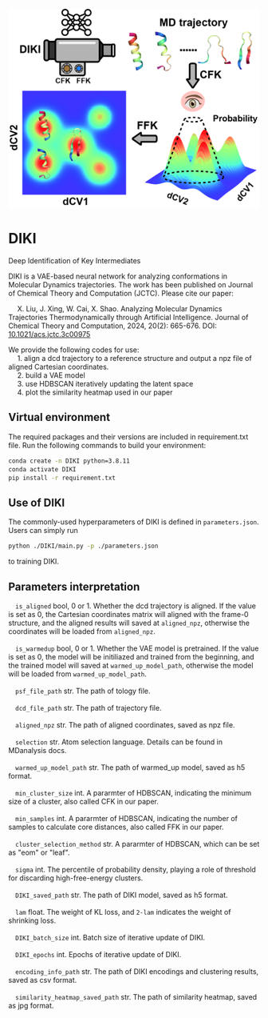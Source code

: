 ![header](images/toc.jpg)
# DIKI
Deep Identification of Key Intermediates

DIKI is a VAE-based neural network for analyzing conformations in Molecular Dynamics trajectories.
The work has been published on Journal of Chemical Theory and Computation (JCTC). Please cite our 
paper:  
  
&ensp;&ensp; X. Liu, J. Xing, W. Cai, X. Shao. Analyzing Molecular Dynamics Trajectories Thermodynamically through Artificial Intelligence. Journal of Chemical Theory and Computation, 2024, 20(2): 665-676. DOI: [10.1021/acs.jctc.3c00975  ](http://dx.doi.org/10.1021/acs.jctc.3c00975)

We provide the following codes for use:  
&ensp;&ensp; 1. align a dcd trajectory to a reference structure and output a npz file of aligned Cartesian coordinates.  
&ensp;&ensp; 2. build a VAE model  
&ensp;&ensp; 3. use HDBSCAN iteratively updating the latent space  
&ensp;&ensp; 4. plot the similarity heatmap used in our paper  

## Virtual environment  
The required packages and their versions are included in requirement.txt file. Run the following commands to build your environment:  
```bash
conda create -n DIKI python=3.8.11  
conda activate DIKI  
pip install -r requirement.txt
```

## Use of DIKI
The commonly-used hyperparameters of DIKI is defined in ```parameters.json```. Users can simply run
```bash
python ./DIKI/main.py -p ./parameters.json
```
to training DIKI.

## Parameters interpretation
&ensp;&ensp;```is_aligned``` bool, 0 or 1. Whether the dcd trajectory is aligned. If the value is set as 0, the Cartesian coordinates matrix will aligned with the frame-0 structure, and the aligned results will saved at ```aligned_npz```, otherwise the coordinates will be loaded from ```aligned_npz```.  
<br/> 
&ensp;&ensp;```is_warmedup``` bool, 0 or 1. Whether the VAE model is pretrained. If the value is set as 0, the model will be initiliazed and trained from the beginning, and the trained model will saved at ```warmed_up_model_path```, otherwise the model will be loaded from ```warmed_up_model_path```.   
<br/> 
&ensp;&ensp;```psf_file_path``` str. The path of tology file.    
<br/> 
&ensp;&ensp;```dcd_file_path``` str. The path of trajectory file.    
<br/> 
&ensp;&ensp;```aligned_npz``` str. The path of aligned coordinates, saved as npz file.    
<br/> 
&ensp;&ensp;```selection``` str. Atom selection language. Details can be found in MDanalysis docs.   
<br/>
&ensp;&ensp;```warmed_up_model_path``` str. The path of warmed_up model, saved as h5 format.   
<br/>
&ensp;&ensp;```min_cluster_size``` int. A pararmter of HDBSCAN, indicating the minimum size of a cluster, also called CFK in our paper.   
<br/>
&ensp;&ensp;```min_samples``` int. A pararmter of HDBSCAN, indicating the number of samples to calculate core distances, also called FFK in our paper.       
<br/>
&ensp;&ensp;```cluster_selection_method``` str. A pararmter of HDBSCAN, which can be set as "eom" or "leaf".    
<br/>
&ensp;&ensp;```sigma``` int. The percentile of probability density, playing a role of threshold for discarding high-free-energy clusters.    
<br/>
&ensp;&ensp;```DIKI_saved_path``` str. The path of DIKI model, saved as h5 format.     
<br/>
&ensp;&ensp;```lam``` float. The weight of KL loss, and ```2-lam``` indicates the weight of shrinking loss.    
<br/>
&ensp;&ensp;```DIKI_batch_size``` int. Batch size of iterative update of DIKI.    
<br/>
&ensp;&ensp;```DIKI_epochs``` int. Epochs of iterative update of DIKI.     
<br/>
&ensp;&ensp;```encoding_info_path``` str. The path of DIKI encodings and clustering results, saved as csv format.     
<br/>
&ensp;&ensp;```similarity_heatmap_saved_path``` str. The path of similarity heatmap, saved as jpg format.     

